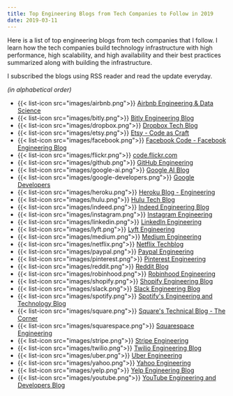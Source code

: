 ```yaml
---
title: Top Engineering Blogs from Tech Companies to Follow in 2019
date: 2019-03-11
---
```


Here is a list of top engineering blogs from tech companies that I follow. I learn how the tech companies build technology infrastructure with high performance, high scalability, and high availability and their best practices summarized along with building the infrastructure.

I subscribed the blogs using RSS reader and read the update everyday.

_(in alphabetical order)_

- {{< list-icon src="images/airbnb.png">}} [Airbnb Engineering & Data Science](https://medium.com/airbnb-engineering)
- {{< list-icon src="images/bitly.png">}} [Bitly Engineering Blog](https://word.bitly.com/)
- {{< list-icon src="images/dropbox.png">}} [Dropbox Tech Blog](https://dropboxtechblog.wordpress.com/)
- {{< list-icon src="images/etsy.png">}} [Etsy - Code as Craft](https://codeascraft.com/)
- {{< list-icon src="images/facebook.png">}} [Facebook Code - Facebook Engineering Blog](https://code.fb.com/)
- {{< list-icon src="images/flickr.png">}} [code.flickr.com](http://code.flickr.net/)
- {{< list-icon src="images/github.png">}} [GitHub Engineering](https://githubengineering.com/)
- {{< list-icon src="images/google-ai.png">}} [Google AI Blog](https://ai.googleblog.com/)
- {{< list-icon src="images/google-developers.png">}} [Google Developers](https://medium.com/google-developers)
- {{< list-icon src="images/heroku.png">}} [Heroku Blog - Engineering](https://blog.heroku.com/engineering)
- {{< list-icon src="images/hulu.png">}} [Hulu Tech Blog](https://medium.com/hulu-tech-blog)
- {{< list-icon src="images/indeed.png">}} [Indeed Engineering Blog](https://engineering.indeedblog.com/blog/)
- {{< list-icon src="images/instagram.png">}} [Instagram Engineering](https://medium.com/@InstagramEng)
- {{< list-icon src="images/linkedin.png">}} [LinkedIn Engineering](https://engineering.linkedin.com/)
- {{< list-icon src="images/lyft.png">}} [Lyft Engineering](https://eng.lyft.com/)
- {{< list-icon src="images/medium.png">}} [Medium Engineering](https://medium.engineering/)
- {{< list-icon src="images/netflix.png">}} [Netflix Techblog](https://medium.com/netflix-techblog)
- {{< list-icon src="images/paypal.png">}} [Paypal Engineering](https://www.paypal-engineering.com/)
- {{< list-icon src="images/pinterest.png">}} [Pinterest Engineering](https://medium.com/@Pinterest_Engineering)
- {{< list-icon src="images/reddit.png">}} [Reddit Blog](https://redditblog.com/)
- {{< list-icon src="images/robinhood.png">}} [Robinhood Engineering](https://robinhood.engineering/)
- {{< list-icon src="images/shopify.png">}} [Shopify Engineering Blog](https://shopifyengineering.myshopify.com/blogs/engineering)
- {{< list-icon src="images/slack.png">}} [Slack Engineering Blog](https://slack.engineering/)
- {{< list-icon src="images/spotify.png">}} [Spotify's Engineering and Technology Blog](https://labs.spotify.com/)
- {{< list-icon src="images/square.png">}} [Square's Technical Blog - The Corner](https://medium.com/square-corner-blog)
- {{< list-icon src="images/squarespace.png">}} [Squarespace Engineering](https://engineering.squarespace.com/)
- {{< list-icon src="images/stripe.png">}} [Stripe Engineering](https://stripe.com/blog/engineering)
- {{< list-icon src="images/twilio.png">}} [Twilio Engineering Blog](https://www.twilio.com/engineering/)
- {{< list-icon src="images/uber.png">}} [Uber Engineering](https://eng.uber.com/)
- {{< list-icon src="images/yahoo.png">}} [Yahoo Engineering](https://yahooeng.tumblr.com/)
- {{< list-icon src="images/yelp.png">}} [Yelp Engineering Blog](https://engineeringblog.yelp.com/)
- {{< list-icon src="images/youtube.png">}} [YouTube Engineering and Developers Blog](https://youtube-eng.googleblog.com/)